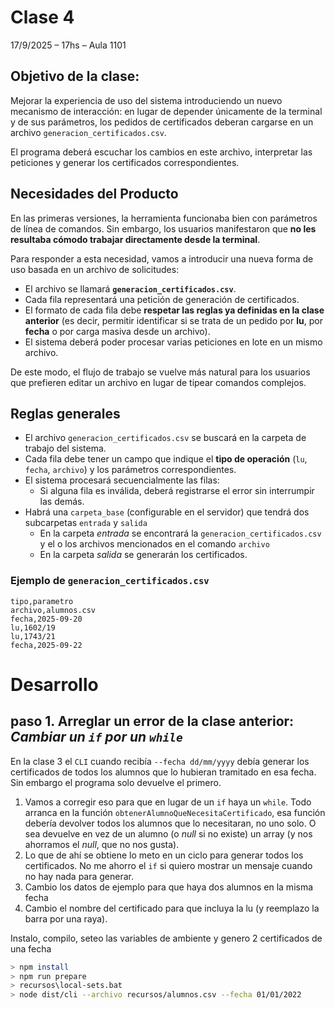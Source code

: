 # Clase 4

17/9/2025 – 17hs – Aula 1101

## Objetivo de la clase:

Mejorar la experiencia de uso del sistema introduciendo un nuevo mecanismo de interacción:
en lugar de depender únicamente de la terminal y de sus parámetros, los pedidos de certificados deberan cargarse en un archivo `generacion_certificados.csv`.

El programa deberá escuchar los cambios en este archivo, interpretar las peticiones y generar los certificados correspondientes.

## Necesidades del Producto

En las primeras versiones, la herramienta funcionaba bien con parámetros de línea de comandos. Sin embargo, los usuarios manifestaron que **no les resultaba cómodo trabajar directamente desde la terminal**.

Para responder a esta necesidad, vamos a introducir una nueva forma de uso basada en un archivo de solicitudes:

- El archivo se llamará **`generacion_certificados.csv`**.
- Cada fila representará una petición de generación de certificados.
- El formato de cada fila debe **respetar las reglas ya definidas en la clase anterior** (es decir, permitir identificar si se trata de un pedido por **lu**, por **fecha** o por carga masiva desde un archivo).
- El sistema deberá poder procesar varias peticiones en lote en un mismo archivo.

De este modo, el flujo de trabajo se vuelve más natural para los usuarios que prefieren editar un archivo en lugar de tipear comandos complejos.

## Reglas generales

- El archivo `generacion_certificados.csv` se buscará en la carpeta de trabajo del sistema.
- Cada fila debe tener un campo que indique el **tipo de operación** (`lu`, `fecha`, `archivo`) y los parámetros correspondientes.
- El sistema procesará secuencialmente las filas:
  - Si alguna fila es inválida, deberá registrarse el error sin interrumpir las demás.
- Habrá una `carpeta_base` (configurable en el servidor) que tendrá dos subcarpetas `entrada` y `salida`
  - En la carpeta _entrada_ se encontrará la `generacion_certificados.csv` y el o los archivos mencionados en el comando `archivo`
  - En la carpeta _salida_ se generarán los certificados.

### Ejemplo de `generacion_certificados.csv`

```csv
tipo,parametro
archivo,alumnos.csv
fecha,2025-09-20
lu,1602/19
lu,1743/21
fecha,2025-09-22
```

# Desarrollo

## paso 1. Arreglar un error de la clase anterior: _Cambiar un `if` por un `while`_

En la clase 3 el `CLI` cuando recibía `--fecha dd/mm/yyyy`
debía generar los certificados de todos los alumnos que lo hubieran tramitado en esa fecha.
Sin embargo el programa solo devuelve el primero.

1. Vamos a corregir eso para que en lugar de un `if` haya un `while`.
Todo arranca en la función `obtenerAlumnoQueNecesitaCertificado`,
esa función debería devolver todos los alumnos que lo necesitaran, no uno solo.
O sea devuelve en vez de un alumno (o _null_ si no existe)
un array (y nos ahorramos el _null_, que no nos gusta).
2. Lo que de ahí se obtiene lo meto en un ciclo para generar todos los certificados.
No me ahorro el `if` si quiero mostrar un mensaje cuando no hay nada para generar.
3. Cambio los datos de ejemplo para que haya dos alumnos en la misma fecha
4. Cambio el nombre del certificado para que incluya la lu (y reemplazo la barra por una raya).

Instalo, compilo, seteo las variables de ambiente y genero 2 certificados de una fecha

```sh
> npm install
> npm run prepare
> recursos\local-sets.bat
> node dist/cli --archivo recursos/alumnos.csv --fecha 01/01/2022
```